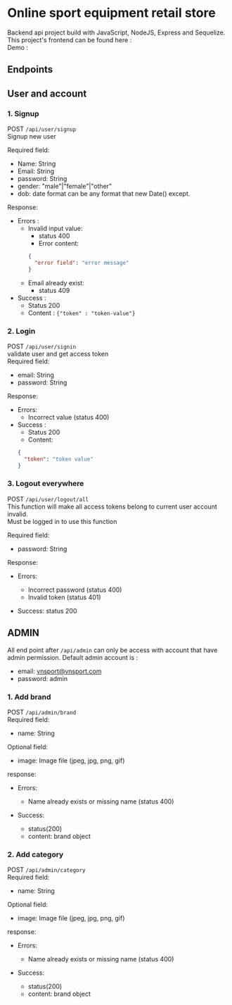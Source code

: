# Online sport equipment retail store

Backend api project build with JavaScript, NodeJS, Express and Sequelize.  
This project's frontend can be found here :  
Demo :

## Endpoints

## User and account

### 1. Signup

POST `/api/user/signup`  
Signup new user

Required field:

- Name: String
- Email: String
- password: String
- gender: "male"|"female"|"other"
- dob: date format can be any format that new Date() except.

Response:

- Errors :
  - Invalid input value:
    - status 400
    - Error content:
    ```json
    {
      "error field": "error message"
    }
    ```
  - Email already exist:
    - status 409
- Success :
  - Status 200
  - Content : `{"token" : "token-value"}`

### 2. Login

POST `/api/user/signin`  
validate user and get access token  
Required field:

- email: String
- password: String

Response:

- Errors:
  - Incorrect value (status 400)
- Success :
  - Status 200
  - Content:
  ```json
  {
    "token": "token value"
  }
  ```

### 3. Logout everywhere

POST `/api/user/logout/all`  
This function will make all access tokens belong to current user account invalid.  
Must be logged in to use this function

Required field:

- password: String

Response:

- Errors:

  - Incorrect password (status 400)
  - Invalid token (status 401)

- Success: status 200

## ADMIN

All end point after `/api/admin` can only be access with account that have admin permission.
Default admin account is :

- email: vnsport@vnsport.com
- password: admin

### 1. Add brand

POST `/api/admin/brand`  
Required field:

- name: String

Optional field:

- image: Image file (jpeg, jpg, png, gif)

response:

- Errors:

  - Name already exists or missing name (status 400)

- Success:
  - status(200)
  - content: brand object

### 2. Add category
POST `/api/admin/category`   
Required field:

- name: String

Optional field:

- image: Image file (jpeg, jpg, png, gif)

response:

- Errors:

  - Name already exists or missing name (status 400)

- Success:
  - status(200)
  - content: brand object